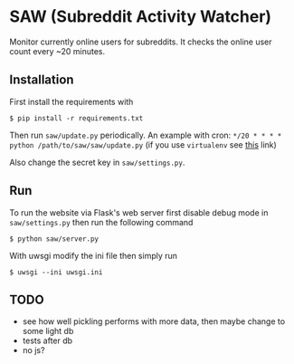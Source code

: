 # SAW (Subreddit Activity Watcher)

Monitor currently online users for subreddits. It checks the online user count every ~20 minutes.

## Installation
First install the requirements with

```
$ pip install -r requirements.txt
```

Then run ``saw/update.py`` periodically. An example with cron:
`*/20 * * * * python /path/to/saw/saw/update.py` (if you use `virtualenv` see [this](http://stackoverflow.com/a/3287063/1112653) link)

Also change the secret key in ``saw/settings.py``.

## Run

To run the website via Flask's web server first disable debug mode in ``saw/settings.py`` then run the following command

`$ python saw/server.py`

With uwsgi modify the ini file then simply run 

`$ uwsgi --ini uwsgi.ini`

## TODO

- see how well pickling performs with more data, then maybe change to some light db
- tests after db
- no js?

